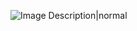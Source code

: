 ![Image Description|normal](https://media.discordapp.net/attachments/1101762133978529898/1223471243546591252/file-5RBcbowdl07opkeZVmDqvGu4.png?ex=6619f963&is=66078463&hm=a506fb7a11fe90900c59daf06c436205f965748ad6fe7271ba2e49aba6a9d9ab&=&format=webp&quality=lossless&width=350&height=350)